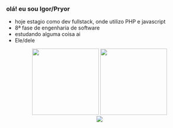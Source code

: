 ###  olá! eu sou Igor/Pryor 

- hoje estagio como dev fullstack, onde utilizo PHP e javascript 
- 8ª fase de engenharia de software
- estudando alguma coisa ai
- Ele/dele

<div align="center">
  <img height="180em" src="https://github-readme-stats.vercel.app/api/top-langs/?username=Praiyor&layout=donut&theme=dracula" />
  <img height="180em" src="https://cdn.discordapp.com/attachments/1091212179614744577/1206623435837415494/download20240201123034.png?ex=65dcaea5&is=65ca39a5&hm=9415520eb662849ef8b8bb0b19a6e03ac2d44a55319beddce76c2e88dd1d1254&"/>
</div>

<div align="center"> 
  <a href = "mailto:igorigormeurer34@gmail.com"><img src="https://img.shields.io/badge/-Gmail-%23333?style=for-the-badge&logo=gmail&logoColor=white" target="_blank"></a>
</div>
